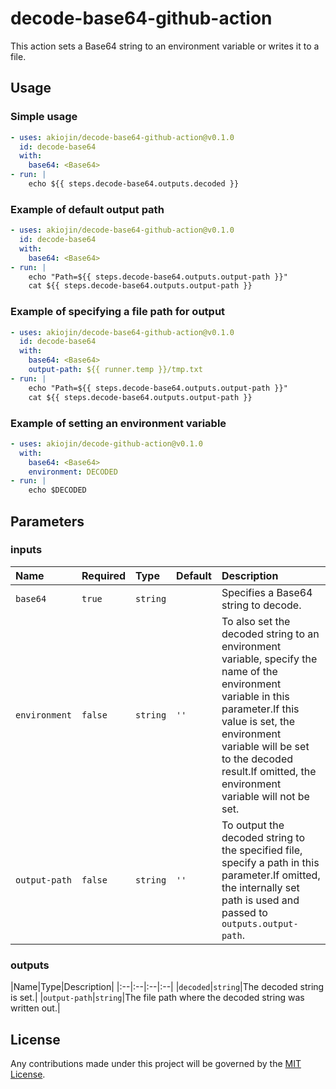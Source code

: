 # decode-base64-github-action

This action sets a Base64 string to an environment variable or writes it to a file.

## Usage

### Simple usage

```yml
- uses: akiojin/decode-base64-github-action@v0.1.0
  id: decode-base64
  with:
    base64: <Base64>
- run: |
    echo ${{ steps.decode-base64.outputs.decoded }}
```

### Example of default output path

```yml
- uses: akiojin/decode-base64-github-action@v0.1.0
  id: decode-base64
  with:
    base64: <Base64>
- run: |
    echo "Path=${{ steps.decode-base64.outputs.output-path }}"
    cat ${{ steps.decode-base64.outputs.output-path }}
```

### Example of specifying a file path for output

```yml
- uses: akiojin/decode-base64-github-action@v0.1.0
  id: decode-base64
  with:
    base64: <Base64>
    output-path: ${{ runner.temp }}/tmp.txt
- run: |
    echo "Path=${{ steps.decode-base64.outputs.output-path }}"
    cat ${{ steps.decode-base64.outputs.output-path }}
```

### Example of setting an environment variable

```yml
- uses: akiojin/decode-github-action@v0.1.0
  with:
    base64: <Base64>
    environment: DECODED
- run: |
    echo $DECODED
```

## Parameters

### inputs

|Name|Required|Type|Default|Description|
|:--|:--|:--|:--|:--|
|`base64`|`true`|`string`||Specifies a Base64 string to decode.|
|`environment`|`false`|`string`|`''`|To also set the decoded string to an environment variable, specify the name of the environment variable in this parameter.If this value is set, the environment variable will be set to the decoded result.If omitted, the environment variable will not be set.|
|`output-path`|`false`|`string`|`''`|To output the decoded string to the specified file, specify a path in this parameter.If omitted, the internally set path is used and passed to `outputs.output-path`.|

### outputs

|Name|Type|Description|
|:--|:--|:--|:--|
|`decoded`|`string`|The decoded string is set.|
|`output-path`|`string`|The file path where the decoded string was written out.|

## License

Any contributions made under this project will be governed by the [MIT License](https://github.com/akiojin/decode-base64-github-action/blob/main/LICENSE).
